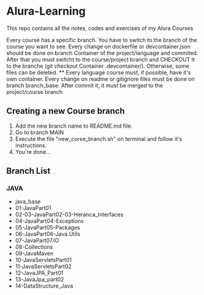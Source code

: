 # Alura-Learning

This repo contains all the notes, codes and exercises of my Alura Courses

Every course has a specific branch. You have to switch to the branch of the course you want to see.
Every change on dockerfile or devcontainer.json should be done on branch Container of the project/language and commited.
After that you must switcht to the course/project branch and CHECKOUT it to the branche (git checkout Container .devcontainer/).
Otherwise, some files can be deleted.
** Every language course must, if possible, have it's own container.
Every change on readme or gitignore files must be done on branch branch_base. After commit it, it must be merged to the project/course branch

## Creating a new Course branch

1. Add the new branch name to README.md file.
2. Go to branch MAIN
3. Execute the file "new_corse_branch.sh" on terminal and follow it's instructions.
4. You're done...

## Branch List

### JAVA

- java_base
- 01-JavaPart01
- 02-03-JavaPart02-03-Heranca_Interfaces
- 04-JavaPart04-Exceptions
- 05-JavaPart05-Packages
- 06-JavaPart06-Java.Utils
- 07-JavaPart07.IO
- 08-Collections
- 09-JavaMaven
- 10-JavaServletsPart01
- 11-JavaServletsPart02
- 12-JavaJPA_Part01
- 13-JavaJpa_part02
- 14-DataStructure_Java
